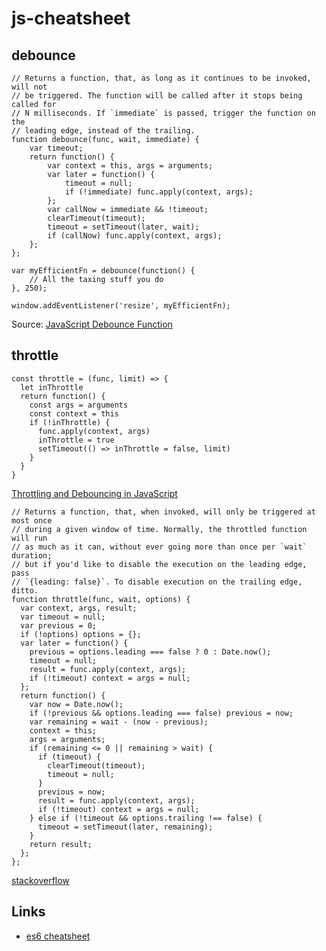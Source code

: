 # js-cheatsheet

## debounce
```
// Returns a function, that, as long as it continues to be invoked, will not
// be triggered. The function will be called after it stops being called for
// N milliseconds. If `immediate` is passed, trigger the function on the
// leading edge, instead of the trailing.
function debounce(func, wait, immediate) {
	var timeout;
	return function() {
		var context = this, args = arguments;
		var later = function() {
			timeout = null;
			if (!immediate) func.apply(context, args);
		};
		var callNow = immediate && !timeout;
		clearTimeout(timeout);
		timeout = setTimeout(later, wait);
		if (callNow) func.apply(context, args);
	};
};
```
```
var myEfficientFn = debounce(function() {
	// All the taxing stuff you do
}, 250);

window.addEventListener('resize', myEfficientFn);
```
Source: [JavaScript Debounce Function](https://davidwalsh.name/javascript-debounce-function)

## throttle
```
const throttle = (func, limit) => {
  let inThrottle
  return function() {
    const args = arguments
    const context = this
    if (!inThrottle) {
      func.apply(context, args)
      inThrottle = true
      setTimeout(() => inThrottle = false, limit)
    }
  }
}
```
[Throttling and Debouncing in JavaScript](https://medium.com/a-developers-perspective/throttling-and-debouncing-in-javascript-b01cad5c8edf)
```
// Returns a function, that, when invoked, will only be triggered at most once
// during a given window of time. Normally, the throttled function will run
// as much as it can, without ever going more than once per `wait` duration;
// but if you'd like to disable the execution on the leading edge, pass
// `{leading: false}`. To disable execution on the trailing edge, ditto.
function throttle(func, wait, options) {
  var context, args, result;
  var timeout = null;
  var previous = 0;
  if (!options) options = {};
  var later = function() {
    previous = options.leading === false ? 0 : Date.now();
    timeout = null;
    result = func.apply(context, args);
    if (!timeout) context = args = null;
  };
  return function() {
    var now = Date.now();
    if (!previous && options.leading === false) previous = now;
    var remaining = wait - (now - previous);
    context = this;
    args = arguments;
    if (remaining <= 0 || remaining > wait) {
      if (timeout) {
        clearTimeout(timeout);
        timeout = null;
      }
      previous = now;
      result = func.apply(context, args);
      if (!timeout) context = args = null;
    } else if (!timeout && options.trailing !== false) {
      timeout = setTimeout(later, remaining);
    }
    return result;
  };
};
```
[stackoverflow](https://stackoverflow.com/questions/27078285/simple-throttle-in-js)
## Links
* [es6 cheatsheet](https://github.com/DrkSephy/es6-cheatsheet)
